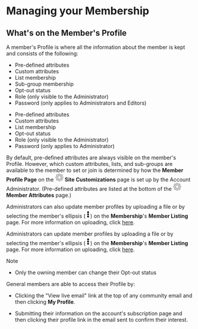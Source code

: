 # Managing your Membership

<span id="gv-2members-5membersprofile"></span>
## What's on the Member's Profile

A member's Profile is where all the information about the member is kept and consists of the following:

<span class="sub g4s"> 

* Pre-defined attributes 
* Custom attributes 
* List membership 
* Sub-group membership
* Opt-out status
* Role (only visible to the Administrator)
* Password (only applies to Administrators and Editors)

</span> <!-- sub g4s -->

<span class="free"> 

* Pre-defined attributes 
* Custom attributes 
* List membership 
* Opt-out status
* Role (only visible to the Administrator)
* Password (only applies to Administrator)

</span> <!-- free -->

<span class="sub g4s"> 
 
By default, pre-defined attributes are always visible on the member's
Profile.  However, which custom attributes, lists, and sub-groups are available to the member
to set or join is determined by how the **Member Profile Page** on the <img src="/docimages/transparent-gear-icon.png" height="22">
**Site Customizations** page is set up by the Account Administrator.  (Pre-defined attributes are listed at the bottom of the
<img src="/docimages/transparent-gear-icon.png" height="22"> **Member Attributes** page.)

Administrators can also update member profiles by uploading a file or by selecting the
member's ellipsis (<img src="/docimages/ellipsis.png" height="22">) on the **Membership**'s **Member Listing** page.  For more information on uploading, click [here](/2-members/1_2-membersAdd.md?[LINK-QARGS-DOC]#gv-2members-12membersAdd).

</span> <!-- sub g4s -->

<span class="free"> 

Administrators can update member profiles by uploading a file or by selecting the
member's ellipsis (<img src="/docimages/ellipsis.png" height="22">) on the **Membership**'s **Member Listing** page.  For more information on uploading, click [here](/2-members/1_2-membersAdd.md?[LINK-QARGS-DOC]#gv-2members-12membersAdd).

</span> <!-- free -->

<span class="free sub"> 

Note

* Only the owning member can change their Opt-out status

</span> <!-- free sub -->

General members are able to access their Profile by:

* Clicking the "View live email" link at the top of any community
email and then clicking **My Profile**.
 
* Submitting their information on the account's subscription page and then 
clicking their profile link in the email sent to confirm their interest.

